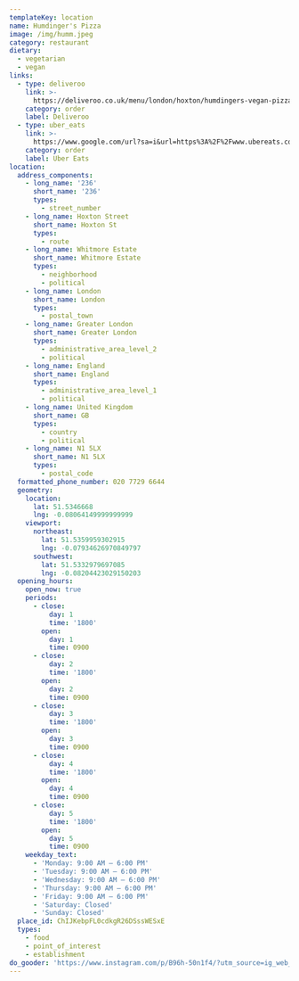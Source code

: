 ```yaml
---
templateKey: location
name: Humdinger's Pizza
image: /img/humm.jpeg
category: restaurant
dietary:
  - vegetarian
  - vegan
links:
  - type: deliveroo
    link: >-
      https://deliveroo.co.uk/menu/london/hoxton/humdingers-vegan-pizza?utm_medium=affiliate&utm_source=google_maps_link
    category: order
    label: Deliveroo
  - type: uber_eats
    link: >-
      https://www.google.com/url?sa=i&url=https%3A%2F%2Fwww.ubereats.com%2Fgb%2Flondon%2Ffood-delivery%2Fhumdingers-pizza-vegan-friendly%2F5t-wSbZuSeW-SjCD7yZQjA&psig=AOvVaw0Np8udijCcT7qu2Kc6aEik&ust=1585662294443000&source=images&cd=vfe&ved=0CAMQjB1qFwoTCKikpsGqwugCFQAAAAAdAAAAABAD
    category: order
    label: Uber Eats
location:
  address_components:
    - long_name: '236'
      short_name: '236'
      types:
        - street_number
    - long_name: Hoxton Street
      short_name: Hoxton St
      types:
        - route
    - long_name: Whitmore Estate
      short_name: Whitmore Estate
      types:
        - neighborhood
        - political
    - long_name: London
      short_name: London
      types:
        - postal_town
    - long_name: Greater London
      short_name: Greater London
      types:
        - administrative_area_level_2
        - political
    - long_name: England
      short_name: England
      types:
        - administrative_area_level_1
        - political
    - long_name: United Kingdom
      short_name: GB
      types:
        - country
        - political
    - long_name: N1 5LX
      short_name: N1 5LX
      types:
        - postal_code
  formatted_phone_number: 020 7729 6644
  geometry:
    location:
      lat: 51.5346668
      lng: -0.08064149999999999
    viewport:
      northeast:
        lat: 51.5359959302915
        lng: -0.07934626970849797
      southwest:
        lat: 51.5332979697085
        lng: -0.08204423029150203
  opening_hours:
    open_now: true
    periods:
      - close:
          day: 1
          time: '1800'
        open:
          day: 1
          time: 0900
      - close:
          day: 2
          time: '1800'
        open:
          day: 2
          time: 0900
      - close:
          day: 3
          time: '1800'
        open:
          day: 3
          time: 0900
      - close:
          day: 4
          time: '1800'
        open:
          day: 4
          time: 0900
      - close:
          day: 5
          time: '1800'
        open:
          day: 5
          time: 0900
    weekday_text:
      - 'Monday: 9:00 AM – 6:00 PM'
      - 'Tuesday: 9:00 AM – 6:00 PM'
      - 'Wednesday: 9:00 AM – 6:00 PM'
      - 'Thursday: 9:00 AM – 6:00 PM'
      - 'Friday: 9:00 AM – 6:00 PM'
      - 'Saturday: Closed'
      - 'Sunday: Closed'
  place_id: ChIJKebpFL0cdkgR26DSssWESxE
  types:
    - food
    - point_of_interest
    - establishment
do_gooder: 'https://www.instagram.com/p/B96h-50n1f4/?utm_source=ig_web_copy_link'
---
```

